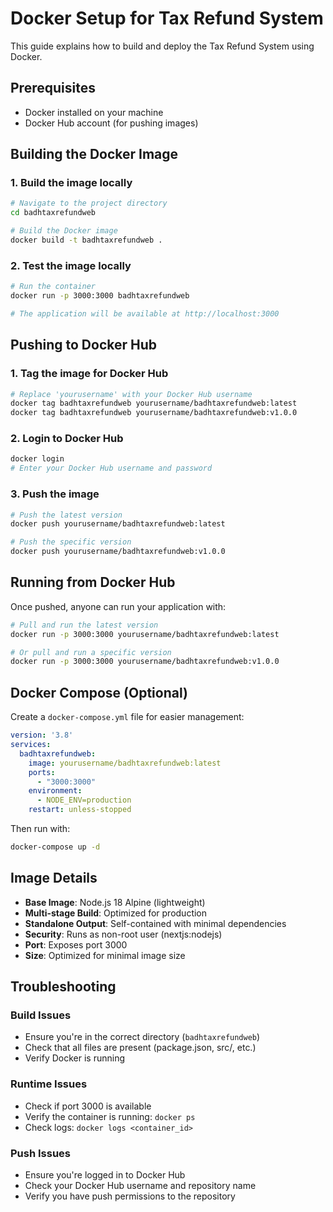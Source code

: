 # Docker Setup for Tax Refund System

This guide explains how to build and deploy the Tax Refund System using Docker.

## Prerequisites

- Docker installed on your machine
- Docker Hub account (for pushing images)

## Building the Docker Image

### 1. Build the image locally

```bash
# Navigate to the project directory
cd badhtaxrefundweb

# Build the Docker image
docker build -t badhtaxrefundweb .
```

### 2. Test the image locally

```bash
# Run the container
docker run -p 3000:3000 badhtaxrefundweb

# The application will be available at http://localhost:3000
```

## Pushing to Docker Hub

### 1. Tag the image for Docker Hub

```bash
# Replace 'yourusername' with your Docker Hub username
docker tag badhtaxrefundweb yourusername/badhtaxrefundweb:latest
docker tag badhtaxrefundweb yourusername/badhtaxrefundweb:v1.0.0
```

### 2. Login to Docker Hub

```bash
docker login
# Enter your Docker Hub username and password
```

### 3. Push the image

```bash
# Push the latest version
docker push yourusername/badhtaxrefundweb:latest

# Push the specific version
docker push yourusername/badhtaxrefundweb:v1.0.0
```

## Running from Docker Hub

Once pushed, anyone can run your application with:

```bash
# Pull and run the latest version
docker run -p 3000:3000 yourusername/badhtaxrefundweb:latest

# Or pull and run a specific version
docker run -p 3000:3000 yourusername/badhtaxrefundweb:v1.0.0
```

## Docker Compose (Optional)

Create a `docker-compose.yml` file for easier management:

```yaml
version: '3.8'
services:
  badhtaxrefundweb:
    image: yourusername/badhtaxrefundweb:latest
    ports:
      - "3000:3000"
    environment:
      - NODE_ENV=production
    restart: unless-stopped
```

Then run with:
```bash
docker-compose up -d
```

## Image Details

- **Base Image**: Node.js 18 Alpine (lightweight)
- **Multi-stage Build**: Optimized for production
- **Standalone Output**: Self-contained with minimal dependencies
- **Security**: Runs as non-root user (nextjs:nodejs)
- **Port**: Exposes port 3000
- **Size**: Optimized for minimal image size

## Troubleshooting

### Build Issues
- Ensure you're in the correct directory (`badhtaxrefundweb`)
- Check that all files are present (package.json, src/, etc.)
- Verify Docker is running

### Runtime Issues
- Check if port 3000 is available
- Verify the container is running: `docker ps`
- Check logs: `docker logs <container_id>`

### Push Issues
- Ensure you're logged in to Docker Hub
- Check your Docker Hub username and repository name
- Verify you have push permissions to the repository
